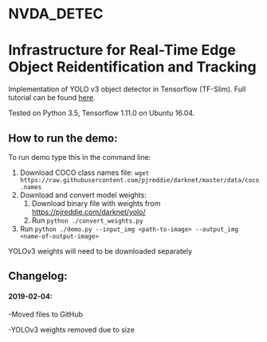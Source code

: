 # NVDA_DETEC
# Infrastructure for Real-Time Edge Object Reidentification and Tracking




Implementation of YOLO v3 object detector in Tensorflow (TF-Slim). Full tutorial can be found [here](https://medium.com/@pawekapica_31302/implementing-yolo-v3-in-tensorflow-tf-slim-c3c55ff59dbe).

Tested on Python 3.5, Tensorflow 1.11.0 on Ubuntu 16.04.

## How to run the demo:
To run demo type this in the command line:

1. Download COCO class names file: `wget https://raw.githubusercontent.com/pjreddie/darknet/master/data/coco.names`
2. Download and convert model weights:    
    1. Download binary file with weights from https://pjreddie.com/darknet/yolo/
    2. Run `python ./convert_weights.py`
3. Run `python ./demo.py --input_img <path-to-image> --output_img <name-of-output-image>`

YOLOv3 weights will need to be downloaded separately




## Changelog:
#### 2019-02-04: 

-Moved files to GitHub 

-YOLOv3 weights removed due to size

